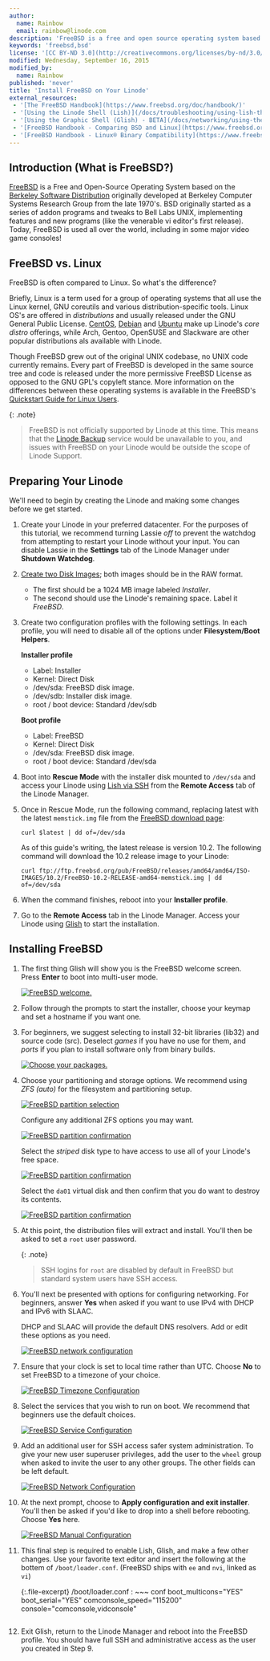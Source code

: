 ```yaml
---
author:
  name: Rainbow
  email: rainbow@linode.com
description: 'FreeBSD is a free and open source operating system based on the Berkeley Software Distribution from the late 1970''s. Today, FreeBSD is used all over the world.'
keywords: 'freebsd,bsd'
license: '[CC BY-ND 3.0](http://creativecommons.org/licenses/by-nd/3.0/us/)'
modified: Wednesday, September 16, 2015
modified_by:
  name: Rainbow
published: 'never'
title: 'Install FreeBSD on Your Linode'
external_resources:
 - '[The FreeBSD Handbook](https://www.freebsd.org/doc/handbook/)'
 - '[Using the Linode Shell (Lish)](/docs/troubleshooting/using-lish-the-linode-shell)'
 - '[Using the Graphic Shell (Glish) - BETA](/docs/networking/using-the-graphic-shell-glish)'
 - '[FreeBSD Handbook - Comparing BSD and Linux](https://www.freebsd.org/doc/en/articles/explaining-bsd/comparing-bsd-and-linux.html)'
 - '[FreeBSD Handbook - Linux® Binary Compatibility](https://www.freebsd.org/doc/handbook/linuxemu.html)'
---
```


## Introduction (What is FreeBSD?)

[FreeBSD](https://www.freebsd.org/) is a Free and Open-Source Operating System based on the [Berkeley Software Distribution](https://en.wikipedia.org/wiki/Berkeley_Software_Distribution) originally developed at Berkeley Computer Systems Research Group from the late 1970's. BSD originally started as a series of addon programs and tweaks to Bell Labs UNIX, implementing features and new programs (like the venerable vi editor's first release). Today, FreeBSD is used all over the world, including in some major video game consoles!

## FreeBSD vs. Linux

FreeBSD is often compared to Linux. So what's the difference?

Briefly, Linux is a term used for a group of operating systems that all use the Linux kernel, GNU coreutils and various distribution-specific tools. Linux OS's are offered in *distributions* and usually released under the GNU General Public License. [CentOS](https://www.centos.org/), [Debian](https://www.debian.org/) and [Ubuntu](http://www.ubuntu.com/) make up Linode's *core distro* offerings, while Arch, Gentoo, OpenSUSE and Slackware are other popular distributions als available with Linode. 

Though FreeBSD grew out of the original UNIX codebase, no UNIX code currently remains. Every part of FreeBSD is developed in the same source tree and code is released under the more permissive FreeBSD License as opposed to the GNU GPL's copyleft stance. More information on the differences between these operating systems is available in the FreeBSD's [Quickstart Guide for Linux Users](https://www.freebsd.org/doc/en/articles/linux-users/article.html).

{: .note}
>
>FreeBSD is not officially supported by Linode at this time. This means that the [Linode Backup](/docs/platform/backup-service) service would be unavailable to you, and issues with FreeBSD on your Linode would be outside the scope of Linode Support.

## Preparing Your Linode

We'll need to begin by creating the Linode and making some changes before we get started.

1.  Create your Linode in your preferred datacenter. For the purposes of this tutorial, we recommend turning Lassie *off* to prevent the watchdog from attempting to restart your Linode without your input. You can disable Lassie in the **Settings** tab of the Linode Manager under **Shutdown Watchdog**.

2.  [Create two Disk Images](https://www.linode.com/docs/migrate-to-linode/disk-images/disk-images-and-configuration-profiles#creating-a-blank-disk); both images should be in the RAW format.

    - The first should be a 1024 MB image labeled *Installer*.
    - The second should use the Linode's remaining space. Label it *FreeBSD*.

3.  Create two configuration profiles with the following settings. In each profile, you will need to disable all of the options under **Filesystem/Boot Helpers**.

    **Installer profile**

    - Label: Installer
    - Kernel: Direct Disk
    - /dev/sda: FreeBSD disk image.
    - /dev/sdb: Installer disk image.
    - root / boot device: Standard /dev/sdb

    **Boot profile**
  
    - Label: FreeBSD
    - Kernel: Direct Disk
    - /dev/sda: FreeBSD disk image.
    - root / boot device: Standard /dev/sda

4.  Boot into **Rescue Mode** with the installer disk mounted to `/dev/sda` and access your Linode using [Lish via SSH](/docs/troubleshooting/using-lish-the-linode-shell) from the **Remote Access** tab of the Linode Manager.

5.  Once in Rescue Mode, run the following command, replacing latest with the latest `memstick.img` file from the [FreeBSD download page](ftp://ftp.freebsd.org/pub/FreeBSD/releases/amd64/amd64/ISO-IMAGES/):

        curl $latest | dd of=/dev/sda

    As of this guide's writing, the latest release is version 10.2. The following command will download the 10.2 release image to your Linode:

        curl ftp://ftp.freebsd.org/pub/FreeBSD/releases/amd64/amd64/ISO-IMAGES/10.2/FreeBSD-10.2-RELEASE-amd64-memstick.img | dd of=/dev/sda

6.  When the command finishes, reboot into your **Installer profile**.

7.  Go to the **Remote Access** tab in the Linode Manager. Access your Linode using [Glish](/docs/networking/using-the-graphic-shell-glish) to start the installation.

## Installing FreeBSD

1.  The first thing Glish will show you is the FreeBSD welcome screen. Press **Enter** to boot into multi-user mode.

    [![FreeBSD welcome.](/docs/assets/freebsd-welcome-small.png)](/docs/assets/freebsd-welcome.png)

2.  Follow through the prompts to start the installer, choose your keymap and set a hostname if you want one.

3.  For beginners, we suggest selecting to install 32-bit libraries (lib32) and source code (src). Deselect *games* if you have no use for them, and *ports* if you plan to install software only from binary builds.

    [![Choose your packages.](/docs/assets/freebsd-optional-components-small.png)](/docs/assets/freebsd-optional-components.png)

4.  Choose your partitioning and storage options. We recommend using *ZFS (auto)* for the filesystem and partitioning setup.

    [![FreeBSD partition selection](/docs/assets/freebsd-partitioning-small.png)](/docs/assets/freebsd-partitioning.png)

    Configure any additional ZFS options you may want.

    [![FreeBSD partition confirmation](/docs/assets/freebsd-zfs-configuration1-small.png)](/docs/assets/freebsd-zfs-configuration1.png)

    Select the *striped* disk type to have access to use all of your Linode's free space.

    [![FreeBSD partition confirmation](/docs/assets/freebsd-zfs-configuration2-small.png)](/docs/assets/freebsd-zfs-configuration2.png)

    Select the `da01` virtual disk and then confirm that you do want to destroy its contents.

    [![FreeBSD partition confirmation](/docs/assets/freebsd-zfs-configuration3-small.png)](/docs/assets/freebsd-zfs-configuration3.png)

5.  At this point, the distribution files will extract and install. You'll then be asked to set a `root` user password.

    {: .note}
    >
    >SSH logins for `root` are disabled by default in FreeBSD but standard system users have SSH access.

6.  You'll next be presented with options for configuring networking. For beginners, answer **Yes** when asked if you want to use IPv4 with DHCP and IPv6 with SLAAC.

    DHCP and SLAAC will provide the default DNS resolvers. Add or edit these options as you need.

    [![FreeBSD network configuration](/docs/assets/freebsd-network-configuration-small.png)](/docs/assets/freebsd-network-configuration.png)

7.  Ensure that your clock is set to local time rather than UTC. Choose **No** to set FreeBSD to a timezone of your choice.

    [![FreeBSD Timezone Configuration](/docs/assets/freebsd-timezone-small.png)](/docs/assets/freebsd-timezone.png)

8.  Select the services that you wish to run on boot. We recommend that beginners use the default choices.

    [![FreeBSD Service Configuration](/docs/assets/freebsd-services-small.png)](/docs/assets/freebsd-services.png)

9.  Add an additional user for SSH access safer system administration. To give your new user superuser privileges, add the user to the `wheel` group when asked to invite the user to any other groups. The other fields can be left default.

    [![FreeBSD Network Configuration](/docs/assets/freebsd-user-wheel-small.png)](/docs/assets/freebsd-user-wheel.png) 

10.  At the next prompt, choose to **Apply configuration and exit installer**. You'll then be asked if you'd like to drop into a shell before rebooting. Choose **Yes** here.

     [![FreeBSD Manual Configuration](/docs/assets/freebsd-manual-config-small.png)](/docs/assets/freebsd-manual-config.png)

11.  This final step is required to enable Lish, Glish, and make a few other changes. Use your favorite text editor and insert the following at the bottem of `/boot/loader.conf`. (FreeBSD ships with `ee` and `nvi`, linked as `vi`)

     {:.file-excerpt}
     /boot/loader.conf
     : ~~~ conf
      boot_multicons="YES"
      boot_serial="YES"
      comconsole_speed="115200"
      console="comconsole,vidconsole"
       ~~~

12.  Exit Glish, return to the Linode Manager and reboot into the FreeBSD profile. You should have full SSH and administrative access as the user you created in Step 9.
